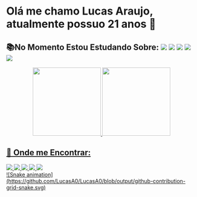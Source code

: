 # Olá me chamo Lucas Araujo, atualmente possuo 21 anos 👋

## 📚No Momento Estou Estudando Sobre:  <img src="https://img.shields.io/badge/JavaScript-323330?style=for-the-badge&logo=javascript&logoColor=F7DF1E"> <img src="https://img.shields.io/badge/CSS3-1572B6?style=for-the-badge&logo=css3&logoColor=white"> <img src="https://img.shields.io/badge/Python-14354C?style=for-the-badge&logo=python&logoColor=white"> <img src="https://img.shields.io/badge/HTML5-E34F26?style=for-the-badge&logo=html5&logoColor=white"> <img src="https://img.shields.io/badge/Bootstrap-563D7C?style=for-the-badge&logo=bootstrap&logoColor=white">

<div align="center">
  <a href="https://github.com/LucasA0">
  <img height="180em" src="https://github-readme-stats.vercel.app/api?username=LucasA0&show_icons=true&theme=dracula&include_all_commits=true&count_private=true"/>
  <img height="180em" src="https://github-readme-stats.vercel.app/api/top-langs/?username=LucasA0&layout=compact&langs_count=7&theme=dracula"/>
</div>
  
## 🔎 Onde me Encontrar:
  
  <div>
     <a href="https://twitter.com/BrZ_r6"> <img src="https://img.shields.io/badge/Twitter-1DA1F2?style=for-the-badge&logo=twitter&logoColor=white">
     <a href="https://www.instagram.com/lucas_c_araujo12/"> <img src="https://img.shields.io/badge/Instagram-E4405F?style=for-the-badge&logo=instagram&logoColor=white">
     <a href="https://www.facebook.com/profile.php?id=100006633723212"> <img src="https://img.shields.io/badge/Facebook-1877F2?style=for-the-badge&logo=facebook&logoColor=white">
     <a href="https://www.linkedin.com/in/lucas-c-araujo/"> <img src="https://img.shields.io/badge/LinkedIn-0077B5?style=for-the-badge&logo=linkedin&logoColor=white">
     <a href="lucascdearaujo444@gmail.com"> <img src="https://img.shields.io/badge/Gmail-D14836?style=for-the-badge&logo=gmail&logoColor=white">
  </div>
     ![Snake animation](https://github.com/LucasA0/LucasA0/blob/output/github-contribution-grid-snake.svg) 
